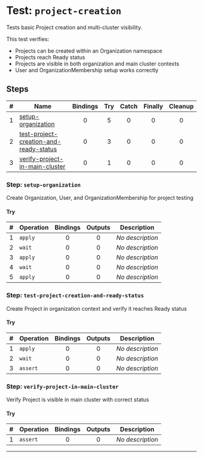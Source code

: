 # Test: `project-creation`

Tests basic Project creation and multi-cluster visibility.

This test verifies:
- Projects can be created within an Organization namespace
- Projects reach Ready status
- Projects are visible in both organization and main cluster contexts
- User and OrganizationMembership setup works correctly


## Steps

| # | Name | Bindings | Try | Catch | Finally | Cleanup |
|:-:|---|:-:|:-:|:-:|:-:|:-:|
| 1 | [setup-organization](#step-setup-organization) | 0 | 5 | 0 | 0 | 0 |
| 2 | [test-project-creation-and-ready-status](#step-test-project-creation-and-ready-status) | 0 | 3 | 0 | 0 | 0 |
| 3 | [verify-project-in-main-cluster](#step-verify-project-in-main-cluster) | 0 | 1 | 0 | 0 | 0 |

### Step: `setup-organization`

Create Organization, User, and OrganizationMembership for project testing

#### Try

| # | Operation | Bindings | Outputs | Description |
|:-:|---|:-:|:-:|---|
| 1 | `apply` | 0 | 0 | *No description* |
| 2 | `wait` | 0 | 0 | *No description* |
| 3 | `apply` | 0 | 0 | *No description* |
| 4 | `wait` | 0 | 0 | *No description* |
| 5 | `apply` | 0 | 0 | *No description* |

### Step: `test-project-creation-and-ready-status`

Create Project in organization context and verify it reaches Ready status

#### Try

| # | Operation | Bindings | Outputs | Description |
|:-:|---|:-:|:-:|---|
| 1 | `apply` | 0 | 0 | *No description* |
| 2 | `wait` | 0 | 0 | *No description* |
| 3 | `assert` | 0 | 0 | *No description* |

### Step: `verify-project-in-main-cluster`

Verify Project is visible in main cluster with correct status

#### Try

| # | Operation | Bindings | Outputs | Description |
|:-:|---|:-:|:-:|---|
| 1 | `assert` | 0 | 0 | *No description* |

---

